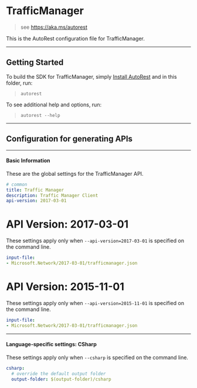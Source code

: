 # TrafficManager
    
> see https://aka.ms/autorest

This is the AutoRest configuration file for TrafficManager.



---
## Getting Started 
To build the SDK for TrafficManager, simply [Install AutoRest](https://aka.ms/autorest/install) and in this folder, run:

> `autorest`

To see additional help and options, run:

> `autorest --help`
---

## Configuration for generating APIs


---
#### Basic Information 
These are the global settings for the TrafficManager API.

``` yaml
# common 
title: Traffic Manager
description: Traffic Manager Client
api-version: 2017-03-01

```


# API Version: 2017-03-01

These settings apply only when `--api-version=2017-03-01` is specified on the command line.

``` yaml $(api-version) == '2017-03-01'
input-file:
- Microsoft.Network/2017-03-01/trafficmanager.json

```
 
# API Version: 2015-11-01

These settings apply only when `--api-version=2015-11-01` is specified on the command line.

``` yaml $(api-version) == '2015-11-01'
input-file:
- Microsoft.Network/2017-03-01/trafficmanager.json

```


---
#### Language-specific settings: CSharp

These settings apply only when `--csharp` is specified on the command line.

``` yaml $(csharp)
csharp:
  # override the default output folder
  output-folder: $(output-folder)/csharp
```

